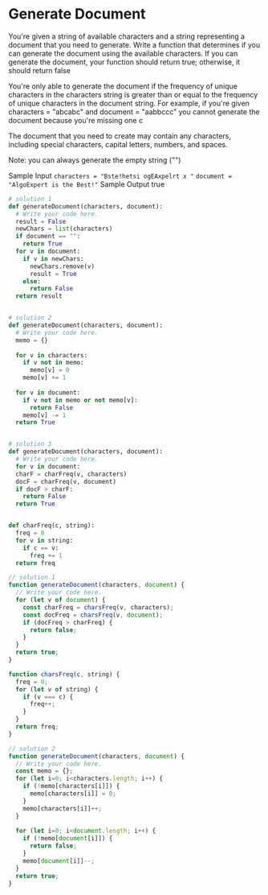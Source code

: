 # Generate Document

  You're given a string of available characters and a string representing a
  document that you need to generate. Write a function that determines if you
  can generate the document using the available characters. If you can generate
  the document, your function should return true; otherwise, it
  should return false
  
  
  You're only able to generate the document if the frequency of unique
  characters in the characters string is greater than or equal to the frequency
  of unique characters in the document string. For example, if you're given
  characters = "abcabc" and document = "aabbccc" you
  cannot generate the document because you're missing one c
  
  The document that you need to create may contain any characters, including
  special characters, capital letters, numbers, and spaces.
  
  Note: you can always generate the empty string ("")
  
  Sample Input
  ```characters = "Bste!hetsi ogEAxpelrt x "```
  ```document = "AlgoExpert is the Best!"```
  Sample Output
  true
```python
# solution 1
def generateDocument(characters, document):
  # Write your code here.
  result = False
  newChars = list(characters)
  if document == "":
    return True
  for v in document:
    if v in newChars:
      newChars.remove(v)
      result = True
    else:
      return False
  return result


# solution 2
def generateDocument(characters, document):
  # Write your code here.
  memo = {}
  
  for v in characters:
    if v not in memo:
      memo[v] = 0
    memo[v] += 1
  
  for v in document:
    if v not in memo or not memo[v]:
      return False
    memo[v] -= 1
  return True


# solution 3
def generateDocument(characters, document):
  # Write your code here.
  for v in document:
  charF = charFreq(v, characters)
  docF = charFreq(v, document)
  if docF > charF:
    return False
  return True


def charFreq(c, string):
  freq = 0
  for v in string:
    if c == v:
      freq += 1
  return freq
```
```javascript
// solution 1
function generateDocument(characters, document) {
  // Write your code here.
  for (let v of document) {
    const charFreq = charsFreq(v, characters);
    const docFreq = charsFreq(v, document);
    if (docFreq > charFreq) {
      return false;
    }
  }
  return true;
}

function charsFreq(c, string) {
  freq = 0;
  for (let v of string) {
    if (v === c) {
      freq++;
    }
  }
  return freq;
}

// solution 2
function generateDocument(characters, document) {
  // Write your code here.
  const memo = {};
  for (let i=0; i<characters.length; i++) {
    if (!memo[characters[i]]) {
      memo[characters[i]] = 0;
    }
    memo[characters[i]]++;
  }
  
  for (let i=0; i<document.length; i++) {
    if (!memo[document[i]]) {
      return false;
    }
    memo[document[i]]--;
  }
  return true;
}
```
